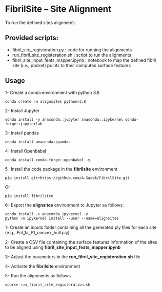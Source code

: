 # FibrilSite  – Site Alignment

To run the defined sites alignment:

## Provided scripts:
 - fibril_site_registeration.py     : code for running the alignments
 - run_fibril_site_registeration.sh : script to run the alignments
 - fibril_site_input_feats_mapper.ipynb : notebook to map the defined fibril site (i.e., pocket) points to their computed surface features

## Usage
1- Create a conda environment with python 3.8
    
    conda create -n alignsites python=3.8
 
2- Install Jupyter 
    
    conda install -y anaconda::jupyter anaconda::ipykernel conda-forge::jupyterlab

3- Install pandas
 
    conda install anaconda::pandas

4- Install Openbabel

    conda install conda-forge::openbabel -y

5- Install the code package in the **fibrilsite** environment 

    pip install git+https://github.com/A-Sadek/FibrilSite.git

Or

    pip install fibrilsite

6- Export the **alignsites** environment to Jupyter as follows:

    conda install -c anaconda ipykernel -y
    python -m ipykernel install --user --name=alignsites
 











1- Create an inputs folder containing all the generated ply files for each site (e.g., Pol_1a_P1_convex_hull.ply)

2- Create a CSV file containing the surface features information of the sites to be aligned using **fibril_site_input_feats_mapper.ipynb**

3- Adjust the parameters in the **run_fibril_site_registeration.sh** file

4- Activate the **fibrilsite** environment

5- Run the alignments as follows 
    
    source run_fibril_site_registeration.sh

